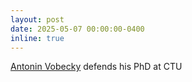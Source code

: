 ```yaml
---
layout: post
date: 2025-05-07 00:00:00-0400
inline: true
---
```


<a href="https://vobecant.github.io/" target="_blank">Antonin Vobecky</a> defends his PhD at CTU
